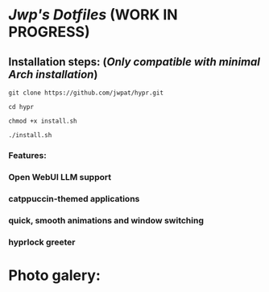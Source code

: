 # *Jwp's Dotfiles* (WORK IN PROGRESS)
## Installation steps: (*Only compatible with minimal Arch installation*)
   ``` git clone https://github.com/jwpat/hypr.git ```
   
   ``` cd hypr ```
   
   ``` chmod +x install.sh ```
   
   ``` ./install.sh ```
### Features:
  ### Open WebUI LLM support
  ### catppuccin-themed applications
  ### quick, smooth animations and window switching
  ### hyprlock greeter
# Photo galery:
  
  
